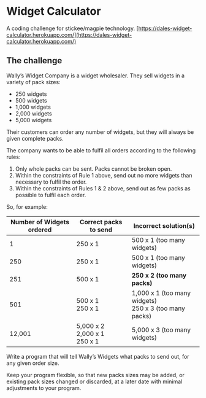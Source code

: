 # Widget Calculator

A coding challenge for stickee/magpie technology. [https://dales-widget-calculator.herokuapp.com/](https://dales-widget-calculator.herokuapp.com/)

## The challenge

Wally’s Widget Company is a widget wholesaler. They sell widgets in a variety of pack sizes:

 - 250 widgets
 - 500 widgets
 - 1,000 widgets
 - 2,000 widgets
 - 5,000 widgets

Their customers can order any number of widgets, but they will always be given complete packs.

The company wants to be able to fulfil all orders according to the following rules:

1. Only whole packs can be sent. Packs cannot be broken open.
2. Within the constraints of Rule 1 above, send out no more widgets than necessary to fulfil
the order.
3. Within the constraints of Rules 1 & 2 above, send out as few packs as possible to fulfil each
order.

So, for example:

| Number of Widgets ordered  | Correct packs to send | Incorrect solution(s)      |
|----------------------------|-----------------------|----------------------------|
| 1                          | 250 x 1               | 500 x 1 (too many widgets) |
| 250                        | 250 x 1               | 500 x 1 (too many widgets) |
| 251                        | 500 x 1               | **250 x 2 (too many packs)** |
| 501                        | 500 x 1<br>250 x 1    | 1,000 x 1 (too many widgets)<br>250 x 3 (too many packs) |
| 12,001                     | 5,000 x 2<br>2,000 x 1<br>250 x 1| 5,000 x 3 (too many widgets) |

Write a program that will tell Wally’s Widgets what packs to send out, for any given order size.

Keep your program flexible, so that new packs sizes may be added, or existing pack sizes changed
or discarded, at a later date with minimal adjustments to your program.
